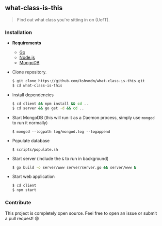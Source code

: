 ## what-class-is-this

> Find out what class you're sitting in on (UofT).

### Installation

- __Requirements__
  + [Go](https://golang.org/)
  + [Node.js](https://nodejs.org/en/)
  + [MongoDB](https://www.mongodb.com/)

- Clone repository.

  ```sh
  $ git clone https://github.com/kshvmdn/what-class-is-this.git
  $ cd what-class-is-this
  ```

- Install dependencies

  ```sh
  $ cd client && npm install && cd ..
  $ cd server && go get -d && cd ..
  ```

- Start MongoDB (this will run it as a Daemon process, simply use `mongod` to run it normally)

  ```
  $ mongod --logpath log/mongod.log --logappend
  ```

- Populate database

  ```
  $ scripts/populate.sh
  ```

- Start server (include the `&` to run in background)

  ```sh
  $ go build -o server/www server/server.go && server/www &
  ```

- Start web application

  ```sh
  $ cd client
  $ npm start
  ```

### Contribute

This project is completely open source. Feel free to open an issue or submit a pull request! :smile:
